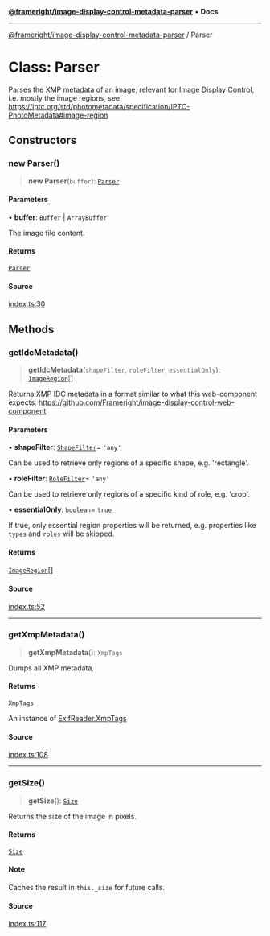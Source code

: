 [**@frameright/image-display-control-metadata-parser**](../README.md) • **Docs**

***

[@frameright/image-display-control-metadata-parser](../README.md) / Parser

# Class: Parser

Parses the XMP metadata of an image, relevant for Image Display Control, i.e.
mostly the image regions, see
https://iptc.org/std/photometadata/specification/IPTC-PhotoMetadata#image-region

## Constructors

### new Parser()

> **new Parser**(`buffer`): [`Parser`](Parser.md)

#### Parameters

• **buffer**: `Buffer` \| `ArrayBuffer`

The image file content.

#### Returns

[`Parser`](Parser.md)

#### Source

[index.ts:30](https://github.com/Frameright/image-display-control-metadata-parser/blob/main/src/index.ts#L30)

## Methods

### getIdcMetadata()

> **getIdcMetadata**(`shapeFilter`, `roleFilter`, `essentialOnly`): [`ImageRegion`](ImageRegion.md)[]

Returns XMP IDC metadata in a format similar to what this web-component
expects: https://github.com/Frameright/image-display-control-web-component

#### Parameters

• **shapeFilter**: [`ShapeFilter`](../type-aliases/ShapeFilter.md)= `'any'`

Can be used to retrieve only regions of a specific
                   shape, e.g. 'rectangle'.

• **roleFilter**: [`RoleFilter`](../type-aliases/RoleFilter.md)= `'any'`

Can be used to retrieve only regions of a specific kind
                  of role, e.g. 'crop'.

• **essentialOnly**: `boolean`= `true`

If true, only essential region properties will be
                     returned, e.g. properties like `types` and `roles`
                     will be skipped.

#### Returns

[`ImageRegion`](ImageRegion.md)[]

#### Source

[index.ts:52](https://github.com/Frameright/image-display-control-metadata-parser/blob/main/src/index.ts#L52)

***

### getXmpMetadata()

> **getXmpMetadata**(): `XmpTags`

Dumps all XMP metadata.

#### Returns

`XmpTags`

An instance of
        [ExifReader.XmpTags](https://github.com/mattiasw/ExifReader/blob/main/exif-reader.d.ts#L121)

#### Source

[index.ts:108](https://github.com/Frameright/image-display-control-metadata-parser/blob/main/src/index.ts#L108)

***

### getSize()

> **getSize**(): [`Size`](../interfaces/Size.md)

Returns the size of the image in pixels.

#### Returns

[`Size`](../interfaces/Size.md)

#### Note

Caches the result in `this._size` for future calls.

#### Source

[index.ts:117](https://github.com/Frameright/image-display-control-metadata-parser/blob/main/src/index.ts#L117)
